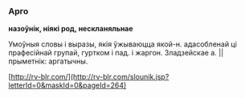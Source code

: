 ### Арго
**назоўнік, ніякі род, нескланяльнае**

Умоўныя словы і выразы, якія ўжываюцца якой-н. адасобленай ці прафесійнай групай, гуртком і пад. і жаргон. Зладзейскае а. || прыметнік: аргатычны.

<a rel="author">[http://rv-blr.com/](http://rv-blr.com/slounik.jsp?letterId=0&maskId=0&pageId=264)</a>
